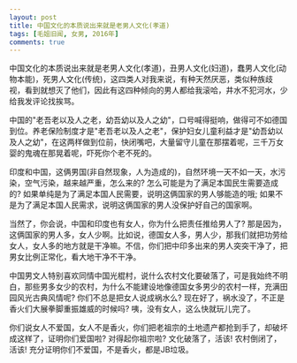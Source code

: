 ```yaml
---
layout: post
title: 中国文化的本质说出来就是老男人文化(孝道)
tags: [毛姐旧闻, 女男, 2016年]
comments: true
---
```


中国文化的本质说出来就是老男人文化(孝道)，丑男人文化(妇道)，蠢男人文化(动物本能)，死男人文化(传统)，这四类人对我来说，有种天然厌恶，类似种族歧视，看到就想灭了他们，因此有这四种倾向的男人都给我滚哈，井水不犯河水，少给我发评论找挨骂。

中国的"老吾老以及人之老，幼吾幼以及人之幼"，口号喊得挺响，做得可不如德国到位。养老保险制度才是"老吾老以及人之老"，保护妇女儿童利益才是"幼吾幼以及人之幼"，在这两样做到位前，快闭嘴吧，大量留守儿童在那摆着呢，三千万女婴的鬼魂在那晃着呢，吓死你个老不死的。

印度和中国，这俩男国(非自然现象，人为造成的)，自然环境一天不如一天，水污染，空气污染，越来越严重，怎么来的? 怎么可能是为了满足本国民生需要造成的? 如果单纯是为了满足本国人民需要，说明这俩国家的男人够能造的哦; 如果不是为了满足本国人民需求，说明这俩国家的男人没保护好自己的国家啊。

当然了，你会说，中国和印度也有女人，你为什么把责任推给男人了? 那是因为，这俩国家的男人多，女人少啊。比如说，德国女人多，男人少，那我们就把功劳给女人，女人多的地方就是干净嘛。不信，你们把中印多出来的男人突突干净了，把男女比例正常化，看大地干净不干净。

中国男文人特别喜欢同情中国光棍村，说什么农村文化要破落了，可是我始终不明白，那些男多女少的农村，为什么不能建设地像德国女多男少的农村一样，充满田园风光古典风情呢? 你们不总是把女人说成祸水么? 现在好了，祸水没了，不正是香火们大展拳脚重振雄威的时候吗? 咦，没有女人，这么快就玩儿完了。

你们说女人不爱国，女人不是香火，你们把老祖宗的土地遗产都抢到手了，却破坏成这样了，证明你们爱国啦? 对得起你祖宗啦? 文化破落了，活该! 农村倒闭了，活该! 充分证明你们不爱国，不是香火，都是JB垃圾。
